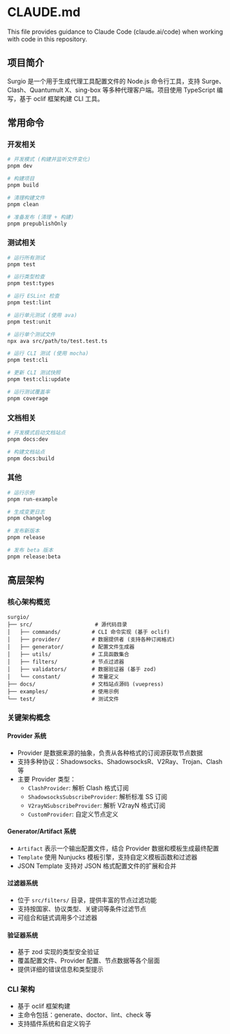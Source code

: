 # CLAUDE.md

This file provides guidance to Claude Code (claude.ai/code) when working with code in this repository.

## 项目简介

Surgio 是一个用于生成代理工具配置文件的 Node.js 命令行工具，支持 Surge、Clash、Quantumult X、sing-box 等多种代理客户端。项目使用 TypeScript 编写，基于 oclif 框架构建 CLI 工具。

## 常用命令

### 开发相关

```bash
# 开发模式 (构建并监听文件变化)
pnpm dev

# 构建项目
pnpm build

# 清理构建文件
pnpm clean

# 准备发布 (清理 + 构建)
pnpm prepublishOnly
```

### 测试相关

```bash
# 运行所有测试
pnpm test

# 运行类型检查
pnpm test:types

# 运行 ESLint 检查
pnpm test:lint

# 运行单元测试 (使用 ava)
pnpm test:unit

# 运行单个测试文件
npx ava src/path/to/test.test.ts

# 运行 CLI 测试 (使用 mocha)
pnpm test:cli

# 更新 CLI 测试快照
pnpm test:cli:update

# 运行测试覆盖率
pnpm coverage
```

### 文档相关

```bash
# 开发模式启动文档站点
pnpm docs:dev

# 构建文档站点
pnpm docs:build
```

### 其他

```bash
# 运行示例
pnpm run-example

# 生成变更日志
pnpm changelog

# 发布新版本
pnpm release

# 发布 beta 版本
pnpm release:beta
```

## 高层架构

### 核心架构概览

```
surgio/
├── src/                    # 源代码目录
│   ├── commands/          # CLI 命令实现 (基于 oclif)
│   ├── provider/          # 数据提供者 (支持各种订阅格式)
│   ├── generator/         # 配置文件生成器
│   ├── utils/             # 工具函数集合
│   ├── filters/           # 节点过滤器
│   ├── validators/        # 数据验证器 (基于 zod)
│   └── constant/          # 常量定义
├── docs/                  # 文档站点源码 (vuepress)
├── examples/              # 使用示例
└── test/                  # 测试文件
```

### 关键架构概念

#### Provider 系统

- Provider 是数据来源的抽象，负责从各种格式的订阅源获取节点数据
- 支持多种协议：Shadowsocks、ShadowsocksR、V2Ray、Trojan、Clash 等
- 主要 Provider 类型：
  - `ClashProvider`: 解析 Clash 格式订阅
  - `ShadowsocksSubscribeProvider`: 解析标准 SS 订阅
  - `V2rayNSubscribeProvider`: 解析 V2rayN 格式订阅
  - `CustomProvider`: 自定义节点定义

#### Generator/Artifact 系统

- `Artifact` 表示一个输出配置文件，结合 Provider 数据和模板生成最终配置
- `Template` 使用 Nunjucks 模板引擎，支持自定义模板函数和过滤器
- JSON Template 支持对 JSON 格式配置文件的扩展和合并

#### 过滤器系统

- 位于 `src/filters/` 目录，提供丰富的节点过滤功能
- 支持按国家、协议类型、关键词等条件过滤节点
- 可组合和链式调用多个过滤器

#### 验证器系统

- 基于 zod 实现的类型安全验证
- 覆盖配置文件、Provider 配置、节点数据等各个层面
- 提供详细的错误信息和类型提示

### CLI 架构

- 基于 oclif 框架构建
- 主命令包括：generate、doctor、lint、check 等
- 支持插件系统和自定义钩子
